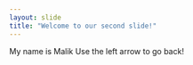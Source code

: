 ```yaml
---
layout: slide
title: "Welcome to our second slide!"
---
```

My name is Malik
Use the left arrow to go back!
